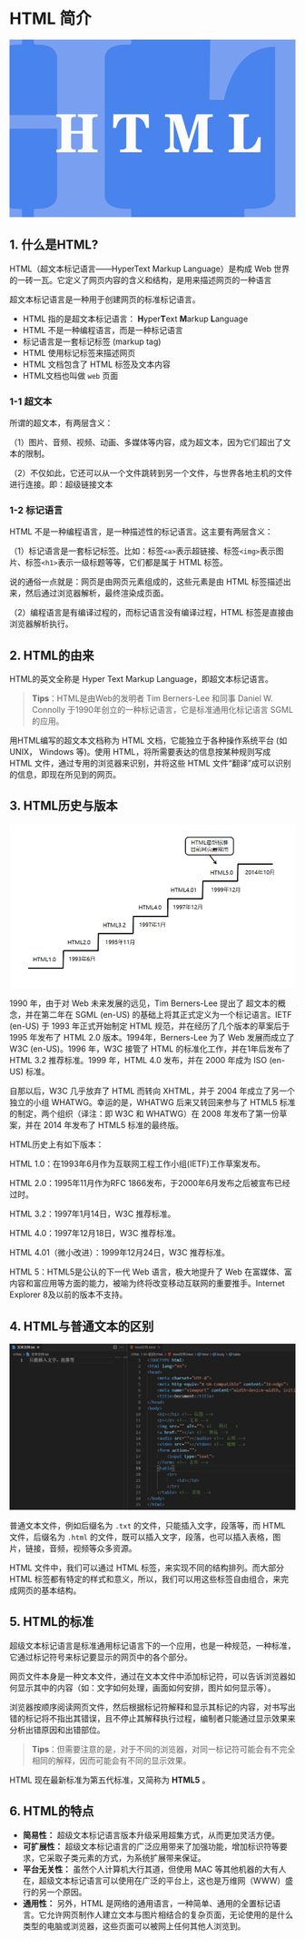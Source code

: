 # HTML 简介

![](https://raw.githubusercontent.com/xiaofeilalala/DocsPics/main/imgs/20211009234447.png)



## 1. 什么是HTML?

HTML（超文本标记语言——HyperText Markup Language）是构成 Web 世界的一砖一瓦。它定义了网页内容的含义和结构，是用来描述网页的一种语言

超文本标记语言是一种用于创建网页的标准标记语言。

- HTML 指的是超文本标记语言： **H**yper**T**ext **M**arkup **L**anguage
- HTML 不是一种编程语言，而是一种标记语言
- 标记语言是一套标记标签 (markup tag)
- HTML 使用标记标签来描述网页
- HTML 文档包含了 HTML 标签及文本内容
- HTML文档也叫做 `web` 页面



### 1-1 超文本

所谓的超文本，有两层含义：

（1）图片、音频、视频、动画、多媒体等内容，成为超文本，因为它们超出了文本的限制。

（2）不仅如此，它还可以从一个文件跳转到另一个文件，与世界各地主机的文件进行连接。即：超级链接文本



### 1-2 标记语言

HTML 不是一种编程语言，是一种描述性的标记语言。这主要有两层含义：

（1）标记语言是一套标记标签。比如：标签`<a>`表示超链接、标签`<img>`表示图片、标签`<h1>`表示一级标题等等，它们都是属于 HTML 标签。

说的通俗一点就是：网页是由网页元素组成的，这些元素是由 HTML 标签描述出来，然后通过浏览器解析，最终渲染成页面。

（2）编程语言是有编译过程的，而标记语言没有编译过程，HTML 标签是直接由浏览器解析执行。



## 2. HTML的由来

HTML的英文全称是 Hyper Text Markup Language，即超文本标记语言。

> **Tips**：HTML是由Web的发明者 Tim Berners-Lee 和同事 Daniel W. Connolly 于1990年创立的一种标记语言，它是标准通用化标记语言 SGML 的应用。

用HTML编写的超文本文档称为 HTML 文档，它能独立于各种操作系统平台 (如 UNIX， Windows 等)。使用 HTML，将所需要表达的信息按某种规则写成 HTML 文件，通过专用的浏览器来识别，并将这些 HTML 文件“翻译”成可以识别的信息，即现在所见到的网页。



## 3. HTML历史与版本

![](https://raw.githubusercontent.com/xiaofeilalala/DocsPics/main/imgs/20210527193135.png)

1990 年，由于对 Web 未来发展的远见，Tim Berners-Lee 提出了 超文本的概念，并在第二年在 SGML (en-US) 的基础上将其正式定义为一个标记语言。IETF (en-US) 于 1993 年正式开始制定 HTML 规范，并在经历了几个版本的草案后于 1995 年发布了 HTML 2.0 版本。1994年，Berners-Lee 为了 Web 发展而成立了 W3C (en-US)。1996 年，W3C 接管了 HTML 的标准化工作，并在1年后发布了 HTML 3.2 推荐标准。1999 年，HTML 4.0 发布，并在 2000 年成为 ISO (en-US) 标准。

自那以后，W3C 几乎放弃了 HTML 而转向 XHTML，并于 2004 年成立了另一个独立的小组 WHATWG。幸运的是，WHATWG 后来又转回来参与了 HTML5 标准的制定，两个组织（译注：即 W3C 和 WHATWG）在 2008 年发布了第一份草案，并在 2014 年发布了 HTML5 标准的最终版。

HTML历史上有如下版本：

HTML 1.0：在1993年6月作为互联网工程工作小组(IETF)工作草案发布。

HTML 2.0：1995年11月作为RFC 1866发布，于2000年6月发布之后被宣布已经过时。

HTML 3.2：1997年1月14日，W3C 推荐标准。

HTML 4.0：1997年12月18日，W3C 推荐标准。

HTML 4.01（微小改进）：1999年12月24日，W3C 推荐标准。

HTML 5：HTML5是公认的下一代 Web 语言，极大地提升了 Web 在富媒体、富内容和富应用等方面的能力，被喻为终将改变移动互联网的重要推手。Internet Explorer 8及以前的版本不支持。



## 4. HTML与普通文本的区别

![](https://raw.githubusercontent.com/xiaofeilalala/DocsPics/main/imgs/20210527185739.png)

普通文本文件，例如后缀名为 `.txt` 的文件，只能插入文字，段落等，而 HTML 文件，后缀名为 `.html` 的文件，既可以插入文字，段落，也可以插入表格，图片，链接，音频，视频等众多资源。

HTML 文件中，我们可以通过 HTML 标签，来实现不同的结构排列。而大部分 HTML 标签都有特定的样式和意义，所以，我们可以用这些标签自由组合，来完成网页的基本结构。



## 5. HTML的标准

超级文本标记语言是标准通用标记语言下的一个应用，也是一种规范，一种标准，它通过标记符号来标记要显示的网页中的各个部分。

网页文件本身是一种文本文件，通过在文本文件中添加标记符，可以告诉浏览器如何显示其中的内容（如：文字如何处理，画面如何安排，图片如何显示等）。

浏览器按顺序阅读网页文件，然后根据标记符解释和显示其标记的内容，对书写出错的标记将不指出其错误，且不停止其解释执行过程，编制者只能通过显示效果来分析出错原因和出错部位。

> **Tips**：但需要注意的是，对于不同的浏览器，对同一标记符可能会有不完全相同的解释，因而可能会有不同的显示效果。

HTML 现在最新标准为第五代标准，又简称为 **HTML5** 。



## 6. HTML的特点

* **简易性：** 超级文本标记语言版本升级采用超集方式，从而更加灵活方便。
* **可扩展性：** 超级文本标记语言的广泛应用带来了加强功能，增加标识符等要求，它采取子类元素的方式，为系统扩展带来保证。
* **平台无关性：** 虽然个人计算机大行其道，但使用 MAC 等其他机器的大有人在，超级文本标记语言可以使用在广泛的平台上，这也是万维网（WWW）盛行的另一个原因。
* **通用性：** 另外，HTML 是网络的通用语言，一种简单、通用的全置标记语言。它允许网页制作人建立文本与图片相结合的复杂页面，无论使用的是什么类型的电脑或浏览器，这些页面可以被网上任何其他人浏览到。

